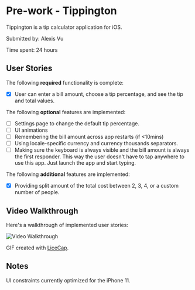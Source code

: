 # Pre-work - Tippington

Tippington is a tip calculator application for iOS.

Submitted by: Alexis Vu

Time spent: 24 hours

## User Stories

The following **required** functionality is complete:

* [x] User can enter a bill amount, choose a tip percentage, and see the tip and total values.

The following **optional** features are implemented:
* [ ] Settings page to change the default tip percentage.
* [ ] UI animations
* [ ] Remembering the bill amount across app restarts (if <10mins)
* [ ] Using locale-specific currency and currency thousands separators.
* [ ] Making sure the keyboard is always visible and the bill amount is always the first responder. This way the user doesn't have to tap anywhere to use this app. Just launch the app and start typing.

The following **additional** features are implemented:

- [x] Providing split amount of the total cost between 2, 3, 4, or a custom number of people.

## Video Walkthrough 

Here's a walkthrough of implemented user stories:

<img src="https://github.com/legziz/Tippington/blob/master/tippingtonWalkthrough.gif" title='Video Walkthrough' width='' alt='Video Walkthrough' />

GIF created with [LiceCap](http://www.cockos.com/licecap/).

## Notes

UI constraints currently optimized for the iPhone 11.
